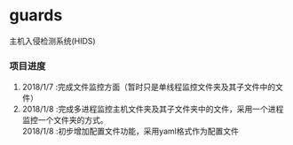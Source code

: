 # guards
主机入侵检测系统(HIDS)

### 项目进度
1. 2018/1/7 :完成文件监控方面（暂时只是单线程监控文件夹及其子文件中的文件）
2. 2018/1/8 :完成多进程监控主机文件夹及其子文件夹中的文件，采用一个进程监控一个文件夹的方式。<br/>
   2018/1/8 :初步增加配置文件功能，采用yaml格式作为配置文件